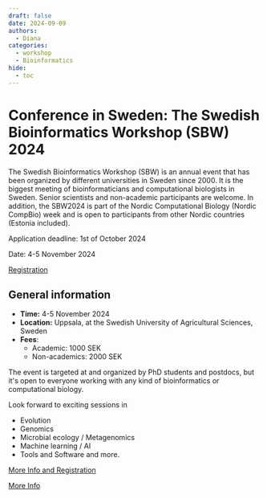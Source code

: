 ```yaml
---
draft: false
date: 2024-09-09
authors:
  - Diana
categories:
  - workshop
  - Bioinformatics
hide:
  - toc
---
```


# Conference in Sweden: The Swedish Bioinformatics Workshop (SBW) 2024

The Swedish Bioinformatics Workshop (SBW) is an annual event that has been organized by different universities in Sweden since 2000. It is the biggest meeting of bioinformaticians and computational biologists in Sweden. Senior scientists and non-academic participants are welcome. In addition, the SBW2024 is part of the Nordic Computational Biology (Nordic CompBio) week and is open to participants from other Nordic countries (Estonia included).

Application deadline: 1st of  October 2024

Date:  4-5 November 2024

[Registration](https://www.sbw2024.org/registration/) 

<!-- more -->
## General information 

* __Time:__ 4-5 November 2024
* __Location:__ Uppsala, at the Swedish University of Agricultural Sciences, Sweden
* __Fees__: 
    * Academic: 1000 SEK
    * Non-academics: 2000 SEK

 The event is targeted at and organized by PhD students and postdocs, but it's open to everyone working with any kind of bioinformatics or computational biology.

Look forward to exciting sessions in

* Evolution
* Genomics
* Microbial ecology / Metagenomics
* Machine learning / AI
* Tools and Software and more.

[More Info and Registration](https://www.sbw2024.org/registration/) 

[More Info](https://www.sbw2024.org/) 